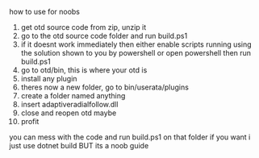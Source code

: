 how to use for noobs
1. get otd source code from zip, unzip it
2. go to the otd source code folder and run build.ps1
3. if it doesnt work immediately then either enable scripts running using the solution shown to you by powershell or open powershell then run build.ps1
4. go to otd/bin, this is where your otd is
5. install any plugin
6. theres now a new folder, go to bin/userata/plugins
7. create a folder named anything
8. insert adaptiveradialfollow.dll
9. close and reopen otd maybe
10. profit

you can mess with the code and run build.ps1 on that folder if you want i just use dotnet build BUT its a noob guide